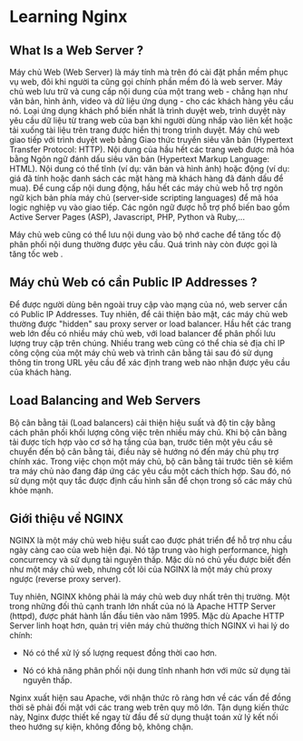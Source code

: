 # Learning Nginx

## What Is a Web Server ?

Máy chủ Web (Web Server) là máy tính mà trên đó cài đặt phần mềm phục vụ web, đôi khi người ta cũng gọi chính phần mềm đó là web server.
Máy chủ web lưu trữ và cung cấp nội dung của một trang web - chẳng hạn như văn bản, hình ảnh, video và dữ liệu ứng dụng - cho các khách hàng yêu cầu nó. Loại ứng dụng khách phổ biến nhất là trình duyệt web, trình duyệt này yêu cầu dữ liệu từ trang web của bạn khi người dùng nhấp vào liên kết hoặc tải xuống tài liệu trên trang được hiển thị trong trình duyệt.
Máy chủ web giao tiếp với trình duyệt web bằng Giao thức truyền siêu văn bản (Hypertext Transfer Protocol: HTTP). Nội dung của hầu hết các trang web được mã hóa bằng Ngôn ngữ đánh dấu siêu văn bản (Hypertext Markup Language: HTML). Nội dung có thể tĩnh (ví dụ: văn bản và hình ảnh) hoặc động (ví dụ: giá đã tính hoặc danh sách các mặt hàng mà khách hàng đã đánh dấu để mua). Để cung cấp nội dung động, hầu hết các máy chủ web hỗ trợ ngôn ngữ kịch bản phía máy chủ (server‑side scripting languages) để mã hóa logic nghiệp vụ vào giao tiếp. Các ngôn ngữ được hỗ trợ phổ biến bao gồm Active Server Pages (ASP), Javascript, PHP, Python và Ruby,...

Máy chủ web cũng có thể lưu nội dung vào bộ nhớ cache để tăng tốc độ phân phối nội dung thường được yêu cầu. Quá trình này còn được gọi là tăng tốc web .

## Máy chủ Web có cần Public IP Addresses ?

Để được người dùng bên ngoài truy cập vào mạng của nó, web server cần có Public IP Addresses. Tuy nhiên, để cải thiện bảo mật, các máy chủ web thường được "hidden" sau proxy server or load balancer. Hầu hết các trang web lớn đều có nhiều máy chủ web, với load balancer để phân phối lưu lượng truy cập trên chúng. Nhiều trang web cũng có thể chia sẻ địa chỉ IP công cộng của một máy chủ web và trình cân bằng tải sau đó sử dụng thông tin trong URL yêu cầu để xác định trang web nào nhận được yêu cầu của khách hàng.

## Load Balancing and Web Servers

Bộ cân bằng tải (Load balancers) cải thiện hiệu suất và độ tin cậy bằng cách phân phối khối lượng công việc trên nhiều máy chủ. Khi bộ cân bằng tải được tích hợp vào cơ sở hạ tầng của bạn, trước tiên một yêu cầu sẽ chuyển đến bộ cân bằng tải, điều này sẽ hướng nó đến máy chủ phụ trợ chính xác. Trong việc chọn một máy chủ, bộ cân bằng tải trước tiên sẽ kiểm tra máy chủ nào đang đáp ứng các yêu cầu một cách thích hợp. Sau đó, nó sử dụng một quy tắc được định cấu hình sẵn để chọn trong số các máy chủ khỏe mạnh.

## Giới thiệu về NGINX

NGINX là một máy chủ web hiệu suất cao được phát triển để hỗ trợ nhu cầu ngày càng cao của web hiện đại. Nó tập trung vào high performance, high concurrency và sử dụng tài nguyên thấp. Mặc dù nó chủ yếu được biết đến như một máy chủ web, nhưng cốt lõi của NGINX là một máy chủ proxy ngược (reverse proxy server).

Tuy nhiên, NGINX không phải là máy chủ web duy nhất trên thị trường. Một trong những đối thủ cạnh tranh lớn nhất của nó là Apache HTTP Server (httpd), được phát hành lần đầu tiên vào năm 1995. Mặc dù Apache HTTP Server linh hoạt hơn, quản trị viên máy chủ thường thích NGINX vì hai lý do chính:
- Nó có thể xử lý số lượng request đồng thời cao hơn.

- Nó có khả năng phân phối nội dung tĩnh nhanh hơn với mức sử dụng tài nguyên thấp.

Nginx xuất hiện sau Apache, với nhận thức rõ ràng hơn về các vấn đề đồng thời sẽ phải đối mặt với các trang web trên quy mô lớn. Tận dụng kiến ​​thức này, Nginx được thiết kế ngay từ đầu để sử dụng thuật toán xử lý kết nối theo hướng sự kiện, không đồng bộ, không chặn.